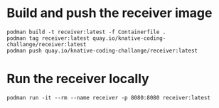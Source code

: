 
# Build and push the receiver image
```
podman build -t receiver:latest -f Containerfile .
podman tag receiver:latest quay.io/knative-coding-challange/receiver:latest
podman push quay.io/knative-coding-challange/receiver:latest
```

# Run the receiver locally
```
podman run -it --rm --name receiver -p 8080:8080 receiver:latest
```